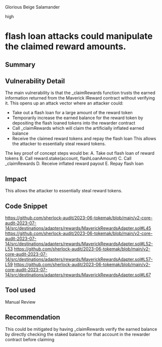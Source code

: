 Glorious Beige Salamander

high

# flash loan attacks could manipulate the claimed reward amounts.
## Summary

## Vulnerability Detail
The main vulnerability is that the _claimRewards function trusts the earned information returned from the Maverick IReward contract without verifying it. This opens up an attack vector where an attacker could:
- Take out a flash loan for a large amount of the reward token
- Temporarily increase the earned balance for the reward token by depositing the flash loaned tokens into the rewarder contract
- Call _claimRewards which will claim the artificially inflated earned balance
- Receive the claimed reward tokens and repay the flash loan
This allows the attacker to essentially steal reward tokens. 

The key proof of concept steps would be:
A. Take out flash loan of reward tokens
B. Call reward.stake(account, flashLoanAmount)
C. Call _claimRewards
D. Receive inflated reward payout
E. Repay flash loan

## Impact
This allows the attacker to essentially steal reward tokens.
## Code Snippet
https://github.com/sherlock-audit/2023-06-tokemak/blob/main/v2-core-audit-2023-07-14/src/destinations/adapters/rewards/MaverickRewardsAdapter.sol#L45
https://github.com/sherlock-audit/2023-06-tokemak/blob/main/v2-core-audit-2023-07-14/src/destinations/adapters/rewards/MaverickRewardsAdapter.sol#L52-L53
https://github.com/sherlock-audit/2023-06-tokemak/blob/main/v2-core-audit-2023-07-14/src/destinations/adapters/rewards/MaverickRewardsAdapter.sol#L57-L59
https://github.com/sherlock-audit/2023-06-tokemak/blob/main/v2-core-audit-2023-07-14/src/destinations/adapters/rewards/MaverickRewardsAdapter.sol#L67

## Tool used

Manual Review

## Recommendation
This could be mitigated by having _claimRewards verify the earned balance by directly checking the staked balance for that account in the rewarder contract before claiming